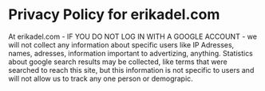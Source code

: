 
<html>
<head>
<script async src="https://pagead2.googlesyndication.com/pagead/js/adsbygoogle.js?client=ca-pub-1013228705311212"
     crossorigin="anonymous"></script>
</head>
<body>
<h1>Privacy Policy for erikadel.com</h1>
<p>At erikadel.com - IF YOU DO NOT LOG IN WITH A GOOGLE ACCOUNT - we will not collect any information about specific users like IP Adresses, names, adresses, information important to advertizing, anything. Statistics about google search results may be collected, like terms that were searched to reach this site, but this information is not specific to users and will not allow us to track any one person or demograpic.</p>
</body>
</html>

